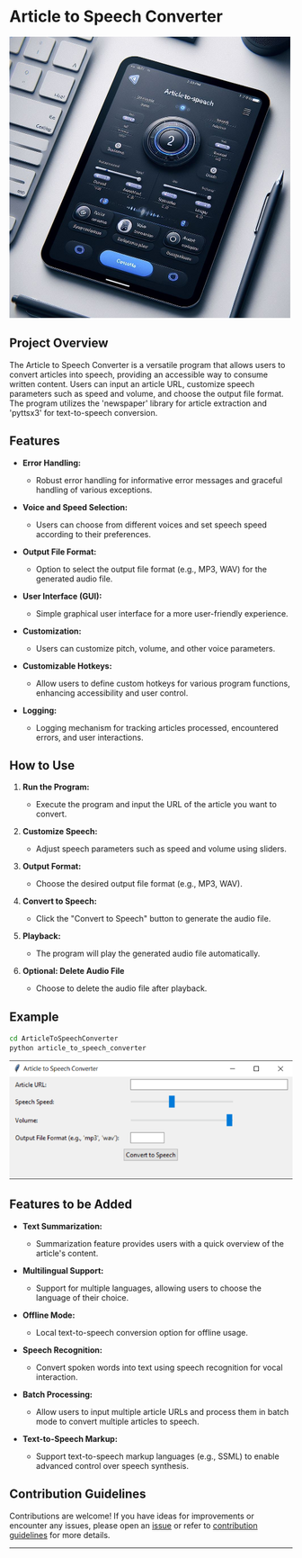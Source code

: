 # Article to Speech Converter

![Article to Speech](../assets/images/readme_images/article_to_speech.png)

## Project Overview

The Article to Speech Converter is a versatile program that allows users to convert articles into speech, providing an accessible way to consume written content. Users can input an article URL, customize speech parameters such as speed and volume, and choose the output file format. The program utilizes the 'newspaper' library for article extraction and 'pyttsx3' for text-to-speech conversion.

## Features

- **Error Handling:**

  - Robust error handling for informative error messages and graceful handling of various exceptions.

- **Voice and Speed Selection:**

  - Users can choose from different voices and set speech speed according to their preferences.

- **Output File Format:**

  - Option to select the output file format (e.g., MP3, WAV) for the generated audio file.

- **User Interface (GUI):**

  - Simple graphical user interface for a more user-friendly experience.

- **Customization:**

  - Users can customize pitch, volume, and other voice parameters.

- **Customizable Hotkeys:**

  - Allow users to define custom hotkeys for various program functions, enhancing accessibility and user control.

- **Logging:**

  - Logging mechanism for tracking articles processed, encountered errors, and user interactions.

## How to Use

1. **Run the Program:**

   - Execute the program and input the URL of the article you want to convert.

2. **Customize Speech:**

   - Adjust speech parameters such as speed and volume using sliders.

3. **Output Format:**

   - Choose the desired output file format (e.g., MP3, WAV).

4. **Convert to Speech:**

   - Click the "Convert to Speech" button to generate the audio file.

5. **Playback:**

   - The program will play the generated audio file automatically.

6. **Optional: Delete Audio File**

   - Choose to delete the audio file after playback.

## Example

```bash
cd ArticleToSpeechConverter
python article_to_speech_converter
```

![Output](../assets/images/output_images/article_to_speech_output.png)

## Features to be Added

- **Text Summarization:**

  - Summarization feature provides users with a quick overview of the article's content.

- **Multilingual Support:**

  - Support for multiple languages, allowing users to choose the language of their choice.

- **Offline Mode:**

  - Local text-to-speech conversion option for offline usage.

- **Speech Recognition:**

  - Convert spoken words into text using speech recognition for vocal interaction.

- **Batch Processing:**

  - Allow users to input multiple article URLs and process them in batch mode to convert multiple articles to speech.

- **Text-to-Speech Markup:**

  - Support text-to-speech markup languages (e.g., SSML) to enable advanced control over speech synthesis.

## Contribution Guidelines

Contributions are welcome! If you have ideas for improvements or encounter any issues, please open an [issue](https://github.com/vrm-piyush/Acronym/issues) or refer to [contribution guidelines](../CONTRIBUTING.md) for more details.

---
